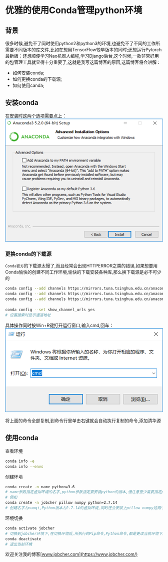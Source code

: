 # 优雅的使用Conda管理python环境

## 背景
很多时候,避免不了同时使用python2和python3的环境,也避免不了不同的工作所需要不同版本的库文件,比如在想用TensorFlow较早版本的同时;还想运行Pytorch最新版；还想顺便学习Nao机器人编程,学习Django后台,这个时候,一款非常好用的包管理工具就显得十分重要了,这就是我写这篇博客的原因,这篇博客将会讲解：
- 如何安装conda; 
- 如何更换conda的下载源; 
- 如何使用canda;
  
## 安装conda
在安装时这两个选项需要点上：  
![conda_install](/images/conda_install.png)  
  
### 更换conda的下载源
`Conda官方`的下载源太慢了,而且经常会出现HTTPERROR之类的错误,如果想要用Conda愉快的创建不同工作环境,愉快的下载安装各种库,那么换下载源是必不可少的  
```sh 
conda config --add channels https://mirrors.tuna.tsinghua.edu.cn/anaconda/pkgs/free/
conda config --add channels https://mirrors.tuna.tsinghua.edu.cn/anaconda/cloud/conda-forge
conda config --add channels https://mirrors.tuna.tsinghua.edu.cn/anaconda/cloud/msys2/

conda config --set show_channel_urls yes
# 设置搜索时显示通道地址
```
具体操作同时按Win+R键打开运行窗口,输入cmd,回车：  
![cmd-conda](/images/cmd-conda.png)  
  
将上面的命令全部复制,到命令行里单击右键就会自动执行复制的命令,添加清华源  
  
## 使用conda
查看环境  
```sh
conda info -e
conda info --envs
```
  
创建环境
```sh
conda create -n name python=3.6
# name参数指定虚拟环境的名字,python参数指定要安装python的版本,但注意至少需要指定python版本或者要安装的包,在后一种情况下,自动安装最新python版本
# 例如
conda create -n jobcher pillow numpy python=2.7.14
# 创建名字为naoqi,Python版本为2.7.14的虚拟环境,同时还会安装上pillow numpy这两个库
```
环境切换
```sh
conda activate jobcher
# 切换到jobcher环境下,在切换环境后,所执行的Pip命令,Python命令,都是更改当前环境下的,不会影响到其他的环境
conda deactivate
# 退出当前环境
```
  
欢迎关注我的博客[www.jobcher.com](https://www.jobcher.com/)
